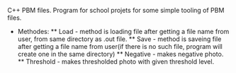 C++ PBM files. Program for school projets for some simple tooling of PBM files.

* Methodes: 
** Load - method is loading file after getting a file name from user, from same directory as .out file.
** Save - method is saveing file after getting a file name from user(if there is no such file, program will create one in the same directory)
** Negative - makes negative photo.
** Threshold - makes thresholded photo with given threshold level.
